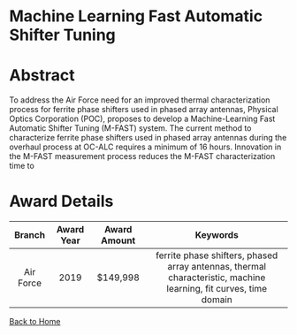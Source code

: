 
Machine Learning Fast Automatic Shifter Tuning
==============================================

# Abstract


To address the Air Force need for an improved thermal characterization process for ferrite phase shifters used in phased array antennas, Physical Optics Corporation (POC), proposes to develop a Machine-Learning Fast Automatic Shifter Tuning (M-FAST) system. The current method to characterize ferrite phase shifters used in phased array antennas during the overhaul process at OC-ALC requires a minimum of 16 hours. Innovation in the M-FAST measurement process reduces the M-FAST characterization time to  

# Award Details

|Branch|Award Year|Award Amount|Keywords|
| :---: | :---: | :---: | :---: |
|Air Force|2019|$149,998|ferrite phase shifters, phased array antennas, thermal characteristic, machine learning, fit curves, time domain|
  
  


[Back to Home](https://github.com/chrischow/dod_sbir_awards#1465)